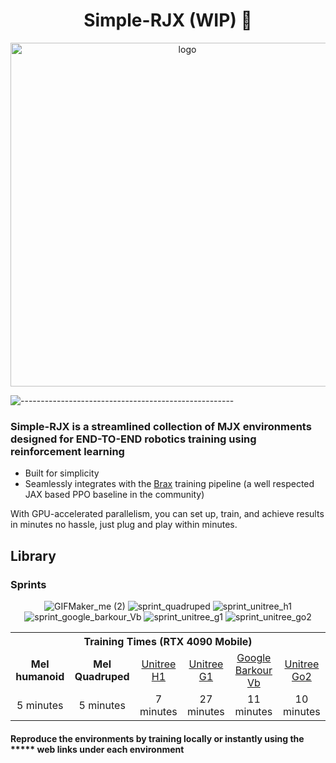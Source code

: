 <div align="center">

# Simple-RJX (WIP) :rocket:

</div>

<p align="center">
  <img src="https://github.com/user-attachments/assets/d24f1136-aeb2-4537-a730-375ef33cf4f1" alt="logo" width="550" height="auto" />
</p>

![-----------------------------------------------------](https://raw.githubusercontent.com/andreasbm/readme/master/assets/lines/solar.png)

### Simple-RJX is a streamlined collection of MJX environments designed for END-TO-END robotics training using reinforcement learning

+ Built for simplicity
+ Seamlessly integrates with the [Brax](https://github.com/google/brax) training pipeline (a well respected JAX based PPO baseline in the community)

With GPU-accelerated parallelism, you can set up, train, and achieve results in minutes no hassle, just plug and play within minutes.

## Library

### Sprints

<div align="center">

![GIFMaker_me (2)](https://github.com/user-attachments/assets/4651ac38-4c9f-4030-82f5-c71c7c937fc5)
![sprint_quadruped](https://github.com/user-attachments/assets/27049af5-cc39-4aa6-af29-bc3ac5e241ab)
![sprint_unitree_h1](https://github.com/user-attachments/assets/fb8937e6-ce2a-49e6-ba76-2f241d1106cc)
![sprint_google_barkour_Vb](https://github.com/user-attachments/assets/50a7beed-ba1a-4b82-97f9-1f63bdba3541)
![sprint_unitree_g1](https://github.com/user-attachments/assets/27dab09b-6d7b-4fae-ba17-11f40f2c2c0a)
![sprint_unitree_go2](https://github.com/user-attachments/assets/e95453dd-c770-4877-a8f0-36583095c1cb)

</div>



<div align="center">
  <table>
    <tr>
      <th colspan="6" style="text-align:center;"> Training Times (RTX 4090 Mobile) </th>
    </tr>
    <tr>
      <td align="center">
        <strong>Mel humanoid</strong>
      </td>
      <td align="center">
        <strong>Mel Quadruped</strong>
      </td>
      <td align="center">
        <a href="https://www.unitree.com/h1">Unitree H1</a>
      </td>
      <td align="center">
        <a href="https://www.unitree.com/g1">Unitree G1</a>
      </td>
      <td align="center">
        <a href="https://github.com/google-deepmind/barkour_robot">Google Barkour Vb</a>
      </td>
      <td align="center">
        <a href="https://www.unitree.com/go2">Unitree Go2</a>
      </td>
    </tr>
    <tr>
     <td align="center">
        5 minutes
      </td>
      <td align="center">
        5 minutes
      </td>
      <td align="center">
        7 minutes
      </td>
      <td align="center">
        27 minutes
      </td>
      <td align="center">
        11 minutes
      </td>
      <td align="center">
        10 minutes
      </td>
    </tr>
  </table>
</div>

#### Reproduce the environments by training locally or instantly using the ***** web links under each environment





